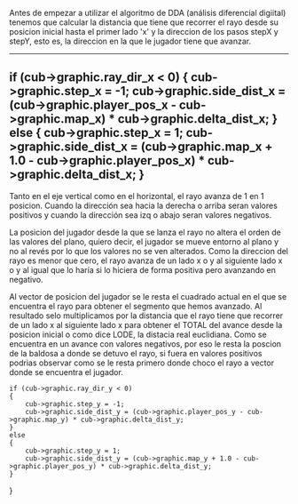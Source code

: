 Antes de empezar a utilizar el algoritmo de DDA (análisis diferencial digiital) tenemos que calcular la distancia que tiene que recorrer el rayo desde su posicion inicial hasta el primer lado 'x' y la direccion de los pasos stepX y stepY, esto es, la direccion en la que le jugador tiene que avanzar.

------------------------------------------------
if (cub->graphic.ray_dir_x < 0)
	{
		cub->graphic.step_x = -1;
		cub->graphic.side_dist_x = (cub->graphic.player_pos_x - cub->graphic.map_x) * cub->graphic.delta_dist_x;
	}
	else
	{
		cub->graphic.step_x = 1;
		cub->graphic.side_dist_x = (cub->graphic.map_x + 1.0 - cub->graphic.player_pos_x) * cub->graphic.delta_dist_x;
	}
------------------------------------------------
Tanto en el eje vertical como en el horizontal, el rayo avanza de 1 en 1 posicion. Cuando la dirección sea hacia la derecha o arriba seran valores positivos y cuando la dirección sea izq  o abajo seran valores negativos.

La posicion del jugador desde la que se lanza el rayo no altera el orden de las valores del plano, quiero decir, el jugador se mueve entorno al plano y no al revés por lo que los valores no se ven alterados.
Como la direccion del rayo es menor que cero, el rayo avanza de un lado x o y al siguiente lado x o y al igual que lo haría si lo hiciera de forma positiva pero avanzando en negativo.

Al vector de posicion del jugador se le resta el cuadrado actual en el que se encuentra el rayo para obtener el segmento que hemos avanzado. Al resultado selo multiplicamos por la distancia que el rayo tiene que recorrer de un lado x al siguiente lado x para obtener el TOTAL del avance desde la posicion inicial o como dice LODE, la distacia real euclidiana. Como se encuentra en un avance con valores negativos, por eso le resta la poscion de la baldosa a donde se detuvo el rayo, si fuera en valores positivos podrias observar como se le resta primero donde choco el rayo a vector donde se encuentra el jugador.






	if (cub->graphic.ray_dir_y < 0)
	{
		cub->graphic.step_y = -1;
		cub->graphic.side_dist_y = (cub->graphic.player_pos_y - cub->graphic.map_y) * cub->graphic.delta_dist_y;
	}
	else
	{
		cub->graphic.step_y = 1;
		cub->graphic.side_dist_y = (cub->graphic.map_y + 1.0 - cub->graphic.player_pos_y) * cub->graphic.delta_dist_y;
	}
}
